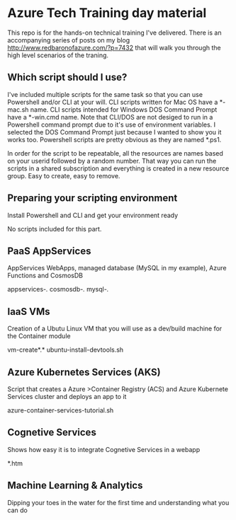 # Azure Tech Training day material
This repo is for the hands-on technical training I've delivered. There is an accompanying series of posts on my blog http://www.redbaronofazure.com/?p=7432 that will walk you through the high level scenarios of the traning. 

## Which script should I use?
I've included multiple scripts for the same task so that you can use Powershell and/or CLI at your will.
CLI scripts written for Mac OS have a *-mac.sh name. CLI scripts intended for Windows DOS Command Prompt have a *-win.cmd name. Note that CLI/DOS are not desiged to run in a Powershell command prompt due to it's use of environment variables. I selected the DOS Command Prompt just because I wanted to show you it works too. Powershell scripts are pretty obvious as they are named *.ps1.

In order for the script to be repeatable, all the resources are names based on your userid followed by a random number. That way you can run the scripts in a shared subscription and everything is created in a new resource group. Easy to create, easy to remove.

## Preparing your scripting environment
Install Powershell and CLI and get your environment ready

No scripts included for this part.

## PaaS AppServices
AppServices WebApps, managed database (MySQL in my example), Azure Functions and CosmosDB

appservices-*.*
cosmosdb-*.*
mysql-*.*

## IaaS VMs
Creation of a Ubutu Linux VM that you will use as a dev/build machine for the Container module

vm-create*.*
ubuntu-install-devtools.sh

## Azure Kubernetes Services (AKS)
Script that creates a Azure >Container Registry (ACS) and Azure Kubernete Services cluster and deploys an app to it

azure-container-services-tutorial.sh

## Cognetive Services
Shows how easy it is to integrate Cognetive Services in a webapp

*.htm

## Machine Learning & Analytics
Dipping your toes in the water for the first time and understanding what you can do

